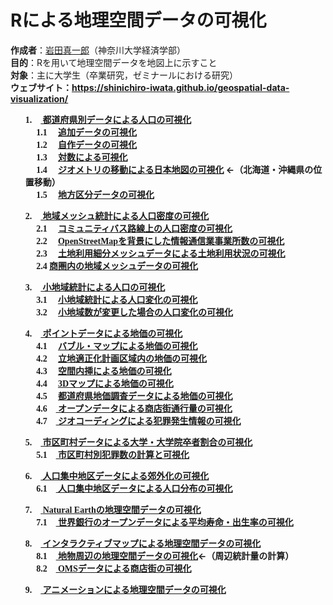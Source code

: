 # Rによる地理空間データの可視化
<b>作成者</b>：<a href="https://shinichiro-iwata.github.io/">岩田真一郎</a>（神奈川大学経済学部）
<br><b>目的</b>：Rを用いて地理空間データを地図上に示すこと
<br><b>対象</b>：主に大学生（卒業研究，ゼミナールにおける研究）
<br><b>ウェブサイト<b>：https://shinichiro-iwata.github.io/geospatial-data-visualization/
<br>
<ul><font face="Georgia">1.</font>　<A href="https://shinichiro-iwata.github.io/geospatial-data-visualization/prefecture-level-data-visualization.html">
  都道府県別データによる人口の可視化</A>
  <BR>&emsp; <font face="Georgia">1.1</font>　
    <A href="https://shinichiro-iwata.github.io/geospatial-data-visualization/pld1-visualization.html">追加データの可視化</a>
    <BR>&emsp; <font face="Georgia">1.2</font>　
      <A href="https://shinichiro-iwata.github.io/geospatial-data-visualization/pld2-visualization.html">自作データの可視化</a>
      <BR>&emsp; <font face="Georgia">1.3</font>　
        <A href="https://shinichiro-iwata.github.io/geospatial-data-visualization/logarithmic-transformation-visualization.html">対数による可視化</a>
<BR>&emsp; <font face="Georgia">1.4</font>　
        <A href="https://shinichiro-iwata.github.io/geospatial-data-visualization/pld3-visualization.html">
          ジオメトリの移動による日本地図の可視化</a> ←（北海道・沖縄県の位置移動）
<BR>&emsp; <font face="Georgia">1.5</font>　
        <A href="https://shinichiro-iwata.github.io/geospatial-data-visualization/rigional-data-visualization.html">
          地方区分データの可視化</a></ul>
      <ul><font face="Georgia">2.</font>　<A href="https://shinichiro-iwata.github.io/geospatial-data-visualization/grid-data-visualization.html">
  地域メッシュ統計による人口密度の可視化</A>
  <BR>&emsp; <font face="Georgia">2.1</font>　
    <A href="https://shinichiro-iwata.github.io/geospatial-data-visualization/community_bus_visualization.html">コミュニティバス路線上の人口密度の可視化</A>
    <BR>&emsp; <font face="Georgia">2.2</font>　
      <A href="https://shinichiro-iwata.github.io/geospatial-data-visualization/economic-census-visualization.html"><font face="Georgia">OpenStreetMap</font>を背景にした情報通信業事業所数の可視化</A>
　　　　<BR>&emsp; <font face="Georgia">2.3</font>　
      <A href="https://shinichiro-iwata.github.io/geospatial-data-visualization/land-use-subdivision-mesh-visualization.html">土地利用細分メッシュデータによる土地利用状況の可視化</A>
      <BR>&emsp; <font  face="Georgia">2.4</font>
        <A href="https://shinichiro-iwata.github.io/geospatial-data-visualization/shop-periphery-visualization.html">商圏内の地域メッシュデータの可視化</A></ul>
<ul><font face="Georgia">3.</font>　<A href="https://shinichiro-iwata.github.io/geospatial-data-visualization/census-block-data-visualization.html">
  小地域統計による人口の可視化</A>
  <BR>&emsp; <font face="Georgia">3.1</font>　
    <A href="https://shinichiro-iwata.github.io/geospatial-data-visualization/cbd1-visualization.html">小地域統計による人口変化の可視化</A>
　　<BR>&emsp; <font face="Georgia">3.2</font>　
     <A href="https://shinichiro-iwata.github.io/geospatial-data-visualization/cbd2-visualization.html">小地域数が変更した場合の人口変化の可視化</A></ul>
  <ul><font face="Georgia">4.</font>　<A href="https://shinichiro-iwata.github.io/geospatial-data-visualization/point-data-visualization.html">
       ポイントデータによる地価の可視化</A>
  <BR>&emsp; <font face="Georgia">4.1</font>　
    <A href="https://shinichiro-iwata.github.io/geospatial-data-visualization/bubble-map-visualization.html">バブル・マップによる地価の可視化</a>
    <BR>&emsp; <font face="Georgia">4.2</font>　
      <A href="https://shinichiro-iwata.github.io/geospatial-data-visualization/compactcity-network-visualization.html">立地適正化計画区域内の地価の可視化</a>
      <BR>&emsp; <font face="Georgia">4.3</font>　
        <A href="https://shinichiro-iwata.github.io/geospatial-data-visualization/spatial-interpolation.html">空間内挿による地価の可視化</a>
        <BR>&emsp; <font face="Georgia">4.4</font>　
          <A href="https://shinichiro-iwata.github.io/geospatial-data-visualization/3D-visualization.html"><font face="Georgia">3D</font>マップによる地価の可視化</a>
          <BR>&emsp; <font face="Georgia">4.5</font>　
          <A href="https://shinichiro-iwata.github.io/geospatial-data-visualization/prefecture-lp-visualization.html">都道府県地価調査データによる地価の可視化</a>
            <BR>&emsp; <font face="Georgia">4.6</font>　<A href="https://shinichiro-iwata.github.io/geospatial-data-visualization/open-data-visualization.html">
              オープンデータによる商店街通行量の可視化</A>
              <BR>&emsp; <font face="Georgia">4.7</font>　<A href="https://shinichiro-iwata.github.io/geospatial-data-visualization/crime-data-visualization.html">
                ジオコーディングによる犯罪発生情報の可視化</A></ul>
<ul><font face="Georgia">5.</font>　<A href="https://shinichiro-iwata.github.io/geospatial-data-visualization/municipality-data-visualization.html">
       市区町村データによる大学・大学院卒者割合の可視化</A>
   <BR>&emsp; <font face="Georgia">5.1</font>　<A href="https://shinichiro-iwata.github.io/geospatial-data-visualization/crime-data-count.html">
  市区町村別犯罪数の計算と可視化</A></ul>
<ul><font face="Georgia">6.</font>　<A href="https://shinichiro-iwata.github.io/geospatial-data-visualization/DID-data-visualization.html">
       人口集中地区データによる郊外化の可視化</A>
   <BR>&emsp; <font face="Georgia">6.1</font>　<A href="https://shinichiro-iwata.github.io/geospatial-data-visualization/DID-pop-visualization.html">
  人口集中地区データによる人口分布の可視化</A></ul>
<ul><font face="Georgia">7.</font>　<A href="https://shinichiro-iwata.github.io/geospatial-data-visualization/rnaturalearth-visualization.html">
  <font face="Georgia">Natural Earth</font>の地理空間データの可視化</A>
   <BR>&emsp; <font face="Georgia">7.1</font>　<A href="https://shinichiro-iwata.github.io/geospatial-data-visualization/WDI-visualization.html">
  世界銀行のオープンデータによる平均寿命・出生率の可視化</A></ul>
<ul><font face="Georgia">8.</font>　<A href="https://shinichiro-iwata.github.io/geospatial-data-visualization/interactive-map-visualization.html">
インタラクティブマップによる地理空間データの可視化</A>
   <BR>&emsp; <font face="Georgia">8.1</font>　<A href="https://shinichiro-iwata.github.io/geospatial-data-visualization/feature-periphery-visualization.html"> 
地物周辺の地理空間データの可視化</A>←（周辺統計量の計算）
<BR>&emsp; <font face="Georgia">8.2</font>　<A href="https://shinichiro-iwata.github.io/geospatial-data-visualization/street-shop-visualization.html"> 
<font face="Georgia">OMS</font>データによる商店街の可視化</A></ul>
<ul><font face="Georgia">9.</font>　<A href="https://shinichiro-iwata.github.io/geospatial-data-visualization/DID-data-animation.html">
アニメーションによる地理空間データの可視化</A></ul>

